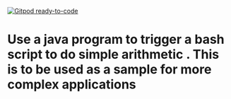 [![Gitpod ready-to-code](https://img.shields.io/badge/Gitpod-ready--to--code-blue?logo=gitpod)](https://gitpod.io/#https://github.com/asunder123/arithmetic)

# Use a java program to trigger a bash script to do simple arithmetic . This is to be used as a sample for more complex applications 
